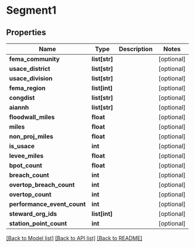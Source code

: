 # Segment1

## Properties
Name | Type | Description | Notes
------------ | ------------- | ------------- | -------------
**fema_community** | **list[str]** |  | [optional] 
**usace_district** | **list[str]** |  | [optional] 
**usace_division** | **list[str]** |  | [optional] 
**fema_region** | **list[int]** |  | [optional] 
**congdist** | **list[str]** |  | [optional] 
**aiannh** | **list[str]** |  | [optional] 
**floodwall_miles** | **float** |  | [optional] 
**miles** | **float** |  | [optional] 
**non_proj_miles** | **float** |  | [optional] 
**is_usace** | **int** |  | [optional] 
**levee_miles** | **float** |  | [optional] 
**bpot_count** | **float** |  | [optional] 
**breach_count** | **int** |  | [optional] 
**overtop_breach_count** | **int** |  | [optional] 
**overtop_count** | **int** |  | [optional] 
**performance_event_count** | **int** |  | [optional] 
**steward_org_ids** | **list[int]** |  | [optional] 
**station_point_count** | **int** |  | [optional] 

[[Back to Model list]](../README.md#documentation-for-models) [[Back to API list]](../README.md#documentation-for-api-endpoints) [[Back to README]](../README.md)


